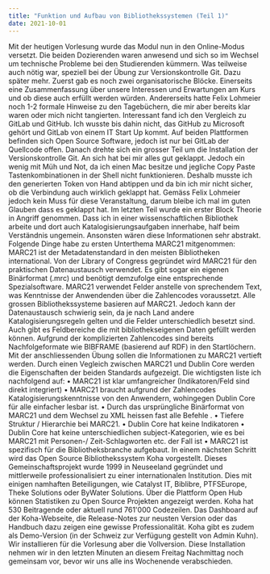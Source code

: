 ```yaml
---
title: "Funktion und Aufbau von Bibliothekssystemen (Teil 1)"
date: 2021-10-01
---
```


Mit der heutigen Vorlesung wurde das Modul nun in den Online-Modus versetzt. Die beiden Dozierenden waren anwesend und sich so im Wechsel um technische Probleme bei den Studierenden kümmern. Was teilweise auch nötig war, speziell bei der Übung zur Versionskontrolle Git. Dazu später mehr. 
Zuerst gab es noch zwei organisatorische Blöcke. Einerseits eine Zusammenfassung über unsere Interessen und Erwartungen am Kurs und ob diese auch erfüllt werden würden. Andererseits hatte Felix Lohmeier noch 1-2 formale Hinweise zu den Tagebüchern, die mir aber bereits klar waren oder mich nicht tangierten. Interessant fand ich den Vergleich zu GitLab und GitHub. Ich wusste bis dahin nicht, das GitHub zu Microsoft gehört und GitLab von einem IT Start Up kommt. Auf beiden Plattformen befinden sich Open Source Software, jedoch ist nur bei GitLab der Quellcode offen.
Danach drehte sich ein grosser Teil um die Installation der Versionskontrolle Git. An sich hat bei mir alles gut geklappt. Jedoch ein wenig mit Müh und Not, da ich einen Mac besitze und jegliche Copy Paste Tastenkombinationen in der Shell nicht funktionieren. Deshalb musste ich den generierten Token von Hand abtippen und da bin ich mir nicht sicher, ob die Verbindung auch wirklich geklappt hat. Gemäss Felix Lohmeier jedoch kein Muss für diese Veranstaltung, darum bleibe ich mal im guten Glauben dass es geklappt hat.
Im letzten Teil wurde ein erster Block Theorie in Angriff genommen. Dass ich in einer wissenschaftlichen Bibliothek arbeite und dort auch Katalogisierungsaufgaben innerhabe, half beim Verständnis ungemein. Ansonsten wären diese Informationen sehr abstrakt. Folgende Dinge habe zu ersten Unterthema MARC21 mitgenommen:
MARC21 ist der Metadatenstandard in den meisten Bibliotheken international. Von der Library of Congress gegründet wird MARC21 für den praktischen Datenaustausch verwendet. Es gibt sogar ein eigenen Binärformat (.mrc) und benötigt demzufolge eine entsprechende Spezialsoftware. MARC21 verwendet Felder anstelle von sprechendem Text, was Kenntnisse der Anwendenden über die Zahlencodes voraussetzt. Alle grossen Bibliothekssysteme basieren auf MARC21. Jedoch kann der Datenaustausch schwierig sein, da je nach Land andere Katalogisierungsregeln gelten und die Felder unterschiedlich besetzt sind. Auch gibt es Feldbereiche die mit bibliothekseigenen Daten gefüllt werden können. Aufgrund der komplizierten Zahlencodes sind bereits Nachfolgeformate wie BIBFRAME (basierend auf RDF) in den Startlöchern.
Mit der anschliessenden Übung sollen die Informationen zu MARC21 vertieft werden. Durch einen Vegleich zwischen MARC21 und Dublin Core werden die Eigenschaften der beiden Standards aufgezeigt. Die wichtigsten liste ich nachfolgend auf:
•	MARC21 ist klar umfangreicher (Indikatoren/Feld sind direkt integriert)
•	MARC21 braucht aufgrund der Zahlencodes Katalogisierungskenntnisse von den Anwendern, wohingegen Dublin Core für alle einfacher lesbar ist. 
•	Durch das ursprüngliche Binärformat von MARC21 und dem Wechsel zu XML heissen fast alle Befehle </datafield>.
•	Tiefere Struktur / Hierarchie bei MARC21.
•	Dublin Core hat keine Indikatoren
•	Dublin Core hat keine unterschiedlichen subject-Kategorien, wie es bei MARC21 mit Personen-/ Zeit-Schlagworten etc. der Fall ist
•	MARC21 ist spezifisch für die Bibliotheksbranche aufgebaut.
In einem nächsten Schritt wird das Open Source Bibliothekssystem Koha vorgestellt. Dieses Gemeinschaftsprojekt wurde 1999 in Neuseeland gegründet und mittlerweile professionalisiert zu einer internationalen Institution. Dies mit einigen namhaften Beteiligungen, wie Catalyst IT, Biblibre, PTFSEurope, Theke Solutions oder ByWater Solutions. Über die Plattform Open Hub können Statistiken zu Open Source Projekten angezeigt werden. Koha hat 530 Beitragende oder aktuell rund 761'000 Codezeilen. Das Dashboard auf der Koha-Webseite, die Release-Notes zur neusten Version oder das Handbuch dazu zeigen eine gewisse Professionalität. Koha gibt es zudem als Demo-Version (in der Schweiz zur Verfügung gestellt von Admin Kuhn). Wir installieren für die Vorlesung aber die Vollversion. Diese Installation nehmen wir in den letzten Minuten an diesem Freitag Nachmittag noch gemeinsam vor, bevor wir uns alle ins Wochenende verabschieden.

